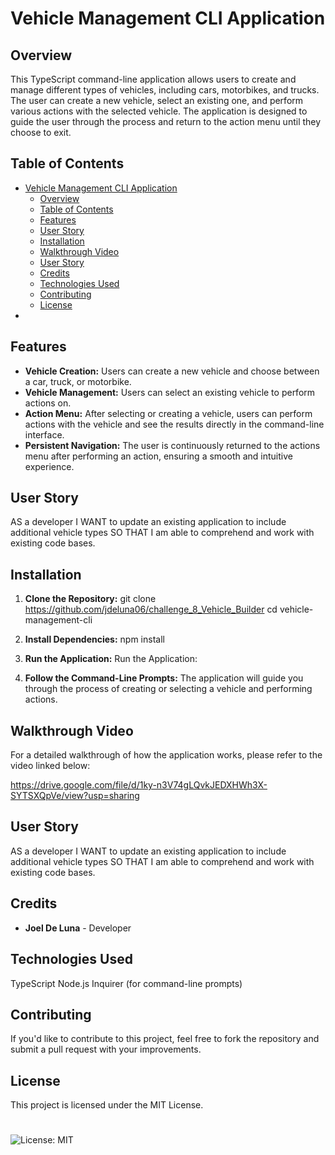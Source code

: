 # Vehicle Management CLI Application

## Overview

This TypeScript command-line application allows users to create and manage different types of vehicles, including cars, motorbikes, and trucks. The user can create a new vehicle, select an existing one, and perform various actions with the selected vehicle. The application is designed to guide the user through the process and return to the action menu until they choose to exit.


## Table of Contents 

- [Vehicle Management CLI Application](#vehicle-management-cli-application)
  - [Overview](#overview)
  - [Table of Contents](#table-of-contents)
  - [Features](#features)
  - [User Story](#user-story)
  - [Installation](#installation)
  - [Walkthrough Video](#walkthrough-video)
  - [User Story](#user-story-1)
  - [Credits](#credits)
  - [Technologies Used](#technologies-used)
  - [Contributing](#contributing)
  - [License](#license)
- [](#)


## Features

- **Vehicle Creation:** Users can create a new vehicle and choose between a car, truck, or motorbike.
- **Vehicle Management:** Users can select an existing vehicle to perform actions on.
- **Action Menu:** After selecting or creating a vehicle, users can perform actions with the vehicle and see the results directly in the command-line interface.
- **Persistent Navigation:** The user is continuously returned to the actions menu after performing an action, ensuring a smooth and intuitive experience.

## User Story

AS a developer
I WANT to update an existing application to include additional vehicle types
SO THAT I am able to comprehend and work with existing code bases.

## Installation

1. **Clone the Repository:**
   git clone https://github.com/jdeluna06/challenge_8_Vehicle_Builder
cd vehicle-management-cli

2. **Install Dependencies:**
npm install

3. **Run the Application:**
Run the Application:

4. **Follow the Command-Line Prompts:** The application will guide you through the process of creating or selecting a vehicle and performing actions.

## Walkthrough Video
For a detailed walkthrough of how the application works, please refer to the video linked below:

https://drive.google.com/file/d/1ky-n3V74gLQvkJEDXHWh3X-SYTSXQpVe/view?usp=sharing

## User Story

AS a developer
I WANT to update an existing application to include additional vehicle types
SO THAT I am able to comprehend and work with existing code bases.

## Credits
- **Joel De Luna** - Developer

## Technologies Used
TypeScript
Node.js
Inquirer (for command-line prompts)

## Contributing
If you'd like to contribute to this project, feel free to fork the repository and submit a pull request with your improvements.

## License

This project is licensed under the MIT License.
# 
![License: MIT](https://img.shields.io/badge/License-MIT-yellow.svg)


